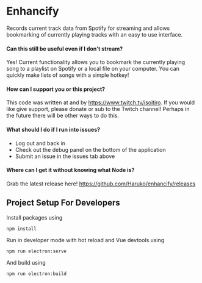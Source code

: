 # Enhancify
Records current track data from Spotify for streaming and allows bookmarking of currently playing tracks with an easy to use interface.

#### Can this still be useful even if I don't stream?
Yes! Current functionality allows you to bookmark the currently playing song to a playlist on Spotify or a local file on your computer. You can quickly make lists of songs with a simple hotkey!

#### How can I support you or this project?
This code was written at and by https://www.twitch.tv/isoitiro. If you would like give support, please donate or sub to the Twitch channel! Perhaps in the future there will be other ways to do this.

#### What should I do if I run into issues?
* Log out and back in
* Check out the debug panel on the bottom of the application
* Submit an issue in the issues tab above

#### Where can I get it without knowing what Node is?
Grab the latest release here! https://github.com/Haruko/enhancify/releases

## Project Setup For Developers

Install packages using
```
npm install
```

Run in developer mode with hot reload and Vue devtools using
```
npm run electron:serve
```

And build using
```
npm run electron:build
```
